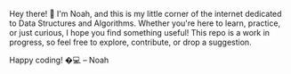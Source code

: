 Hey there! 👋 I'm Noah, and this is my little corner of the internet dedicated to Data Structures and Algorithms. Whether you're here to learn, practice, or just curious, I hope you find something useful! This repo is a work in progress, so feel free to explore, contribute, or drop a suggestion.

Happy coding! �💻
– Noah